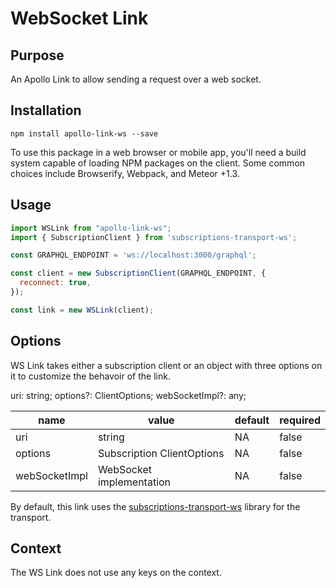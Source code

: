 # WebSocket Link

## Purpose
An Apollo Link to allow sending a request over a web socket.

## Installation

`npm install apollo-link-ws --save`

To use this package in a web browser or mobile app, you'll need a build system capable of loading NPM packages on the client.
Some common choices include Browserify, Webpack, and Meteor +1.3.

## Usage
```js
import WSLink from "apollo-link-ws";
import { SubscriptionClient } from 'subscriptions-transport-ws';

const GRAPHQL_ENDPOINT = 'ws://localhost:3000/graphql';

const client = new SubscriptionClient(GRAPHQL_ENDPOINT, {
  reconnect: true,
});

const link = new WSLink(client);
```

## Options
WS Link takes either a subscription client or an object with three options on it to customize the behavoir of the link.

uri: string;
  options?: ClientOptions;
  webSocketImpl?: any;

|name|value|default|required|
|---|---|---|---|
|uri|string|NA|false|
|options|Subscription ClientOptions|NA|false|
|webSocketImpl|WebSocket implementation|NA|false|

By default, this link uses the [subscriptions-transport-ws](https://github.com/apollographql/subscriptions-transport-ws) library for the transport.

## Context
The WS Link does not use any keys on the context.
